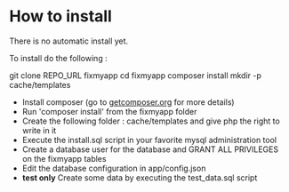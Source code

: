 # How to install

There is no automatic install yet.

To install do the following :

  git clone REPO_URL fixmyapp
  cd fixmyapp
  composer install
  mkdir -p cache/templates
  
* Install composer (go to [getcomposer.org](http://getcomposer.org) for more details)
* Run 'composer install' from the fixmyapp folder
* Create the following folder : cache/templates and give php the right to write in it
* Execute the install.sql script in your favorite mysql administration tool
* Create a database user for the database and GRANT ALL PRIVILEGES on the fixmyapp tables
* Edit the database configuration in app/config.json
* __test only__ Create some data by executing the test_data.sql script


